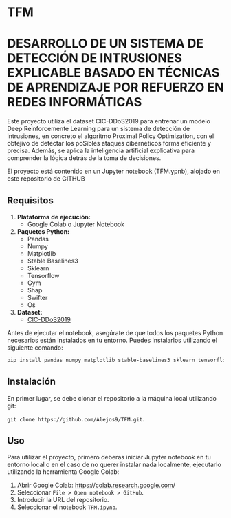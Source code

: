 # TFM
# DESARROLLO DE UN SISTEMA DE DETECCIÓN DE INTRUSIONES EXPLICABLE BASADO EN TÉCNICAS DE APRENDIZAJE POR REFUERZO EN REDES INFORMÁTICAS

Este proyecto utiliza el dataset CIC-DDoS2019 para entrenar un modelo Deep Reinforcemente Learning para un sistema de detección de intrusiones, en concreto el algoritmo Proximal Policy Optimization, con el obtejivo de detectar los poSibles ataques cibernéticos forma eficiente y precisa. Además, se aplica la inteligencia artificial explicativa para comprender la lógica detrás de la toma de decisiones.

El proyecto está contenido en un Jupyter notebook (TFM.ypnb), alojado en este repositorio de GITHUB

## Requisitos

1. **Plataforma de ejecución:**  
   - Google Colab o Jupyter Notebook
2. **Paquetes Python:**
   - Pandas
   - Numpy
   - Matplotlib
   - Stable Baselines3
   - Sklearn
   - Tensorflow
   - Gym
   - Shap
   - Swifter
   - Os
3. **Dataset:**
   - [CIC-DDoS2019](https://www.unb.ca/cic/datasets/ddos-2019.html)

Antes de ejecutar el notebook, asegúrate de que todos los paquetes Python necesarios están instalados en tu entorno. Puedes instalarlos utilizando el siguiente comando:

```bash
pip install pandas numpy matplotlib stable-baselines3 sklearn tensorflow gym shap swifter
```

## Instalación

En primer lugar, se debe clonar el repositorio a la máquina local utilizando git:

`git clone https://github.com/Alejos9/TFM.git`.
  
## Uso

Para utilizar el proyecto, primero deberas iniciar Jupyter notebook en tu entorno local o en el caso de no querer instalar nada localmente, ejecutarlo utilizando la herramienta Google Colab:
  1. Abrir Google Colab: https://colab.research.google.com/
  2. Seleccionar `File > Open notebook > GitHub`.
  3. Introducir la URL del repositorio.
  4. Seleccionar el notebook `TFM.ipynb`.
